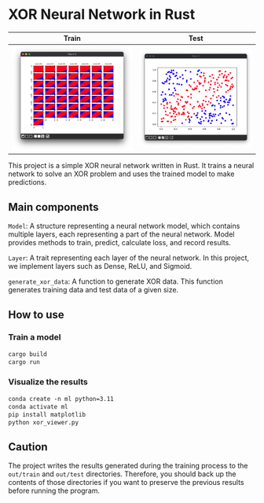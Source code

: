 # XOR Neural Network in Rust

| Train | Test |
|:---:|:---:|
| ![Train](./assets/train.png) | ![Test](./assets/test.png) |

This project is a simple XOR neural network written in Rust. It trains a neural network to solve an XOR problem and uses the trained model to make predictions.

## Main components
`Model`: A structure representing a neural network model, which contains multiple layers, each representing a part of the neural network. Model provides methods to train, predict, calculate loss, and record results.

`Layer`: A trait representing each layer of the neural network. In this project, we implement layers such as Dense, ReLU, and Sigmoid.

`generate_xor_data`: A function to generate XOR data. This function generates training data and test data of a given size.

## How to use
### Train a model
``` shell
cargo build
cargo run
```

### Visualize the results
``` shell
conda create -n ml python=3.11
conda activate ml
pip install matplotlib
python xor_viewer.py
```

## Caution
The project writes the results generated during the training process to the `out/train` and `out/test` directories. Therefore, you should back up the contents of those directories if you want to preserve the previous results before running the program.
